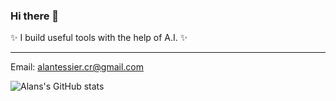 ### Hi there 👋
✨ I build useful tools with the help of A.I. ✨

---

Email: alantessier.cr@gmail.com

![Alans's GitHub stats](https://github-readme-stats.vercel.app/api?username=alantess&hide=contribs,prs&theme=dracula)

<!--
**alantess/alantess** is a ✨ _special_ ✨ repository because its `README.md` (this file) appears on your GitHub profile.

Here are some ideas to get you started:

- 🔭 I’m currently working on ...
- 🌱 I’m currently learning ...
- 👯 I’m looking to collaborate on ...
- 🤔 I’m looking for help with ...
- 💬 Ask me about ...
- 📫 How to reach me: ...
- 😄 Pronouns: ...
- ⚡ Fun fact: ...
-->
